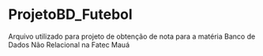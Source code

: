 # ProjetoBD_Futebol
Arquivo utilizado para projeto de obtenção de nota para a matéria Banco de Dados Não Relacional na Fatec Mauá
